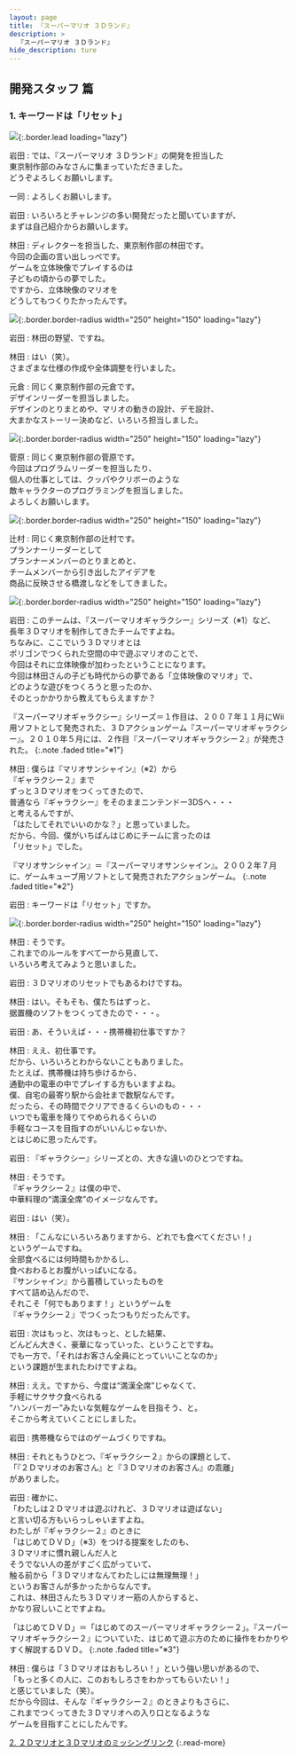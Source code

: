 ```yaml
---
layout: page
title: 『スーパーマリオ ３Ｄランド』
description: >
  『スーパーマリオ ３Ｄランド』
hide_description: ture
---
```


## 開発スタッフ 篇

### 1. キーワードは「リセット」

![](/interviews/jp/3ds/arej/vol1/img/mainvisual1.jpg){:.border.lead loading="lazy"}

岩田
: では、『スーパーマリオ ３Ｄランド』の開発を担当した<br>東京制作部のみなさんに集まっていただきました。<br>どうぞよろしくお願いします。

一同
: よろしくお願いします。

岩田
: いろいろとチャレンジの多い開発だったと聞いていますが、<br>まずは自己紹介からお願いします。

林田
: ディレクターを担当した、東京制作部の林田です。<br>今回の企画の言い出しっぺです。<br>ゲームを立体映像でプレイするのは<br>子どもの頃からの夢でした。<br>ですから、立体映像のマリオを<br>どうしてもつくりたかったんです。

![](/interviews/jp/3ds/arej/vol1/img/photo1.jpg){:.border.border-radius width="250" height="150"  loading="lazy"}

岩田
: 林田の野望、ですね。

林田
: はい（笑）。<br>さまざまな仕様の作成や全体調整を行いました。

元倉
: 同じく東京制作部の元倉です。<br>デザインリーダーを担当しました。<br>デザインのとりまとめや、マリオの動きの設計、デモ設計、<br>大まかなストーリー決めなど、いろいろ担当しました。

![](/interviews/jp/3ds/arej/vol1/img/photo2.jpg){:.border.border-radius width="250" height="150"  loading="lazy"}

菅原
: 同じく東京制作部の菅原です。<br>今回はプログラムリーダーを担当したり、<br>個人の仕事としては、クッパやクリボーのような<br>敵キャラクターのプログラミングを担当しました。<br>よろしくお願いします。

![](/interviews/jp/3ds/arej/vol1/img/photo3.jpg){:.border.border-radius width="250" height="150"  loading="lazy"}

辻村
: 同じく東京制作部の辻村です。<br>プランナーリーダーとして<br>プランナーメンバーのとりまとめと、<br>チームメンバーから引き出したアイデアを<br>商品に反映させる橋渡しなどをしてきました。

![](/interviews/jp/3ds/arej/vol1/img/photo4.jpg){:.border.border-radius width="250" height="150"  loading="lazy"}

岩田
: このチームは、『スーパーマリオギャラクシー』シリーズ（※1）など、<br>長年３Ｄマリオを制作してきたチームですよね。<br>ちなみに、ここでいう３Ｄマリオとは<br>ポリゴンでつくられた空間の中で遊ぶマリオのことで、<br>今回はそれに立体映像が加わったということになります。<br>今回は林田さんの子ども時代からの夢である「立体映像のマリオ」で、<br>どのような遊びをつくろうと思ったのか、<br>そのとっかかりから教えてもらえますか？


『スーパーマリオギャラクシー』シリーズ＝１作目は、２００７年１１月にWii用ソフトとして発売された、３Ｄアクションゲーム『スーパーマリオギャラクシー』。２０１０年５月には、２作目『スーパーマリオギャラクシー２』が発売された。
{:.note .faded title="※1"}

林田
: 僕らは『マリオサンシャイン』（※2）から<br>『ギャラクシー２』まで<br>ずっと３Ｄマリオをつくってきたので、<br>普通なら『ギャラクシー』をそのままニンテンドー3DSへ・・・<br>と考えるんですが、<br>「はたしてそれでいいのかな？」と思っていました。<br>だから、今回、僕がいちばんはじめにチームに言ったのは<br>「リセット」でした。


『マリオサンシャイン』＝『スーパーマリオサンシャイン』。２００２年７月に、ゲームキューブ用ソフトとして発売されたアクションゲーム。
{:.note .faded title="※2"}

岩田
: キーワードは「リセット」ですか。

![](/interviews/jp/3ds/arej/vol1/img/photo5.jpg){:.border.border-radius width="250" height="150"  loading="lazy"}

林田
: そうです。<br>これまでのルールをすべて一から見直して、<br>いろいろ考えてみようと思いました。

岩田
: ３Ｄマリオのリセットでもあるわけですね。

林田
: はい。そもそも、僕たちはずっと、<br>据置機のソフトをつくってきたので・・・。

岩田
: あ、そういえば・・・携帯機初仕事ですか？

林田
: ええ、初仕事です。<br>だから、いろいろとわからないこともありました。<br>たとえば、携帯機は持ち歩けるから、<br>通勤中の電車の中でプレイする方もいますよね。<br>僕、自宅の最寄り駅から会社まで数駅なんです。<br>だったら、その時間でクリアできるくらいのもの・・・<br>いつでも電車を降りてやめられるくらいの<br>手軽なコースを目指すのがいいんじゃないか、<br>とはじめに思ったんです。

岩田
: 『ギャラクシー』シリーズとの、大きな違いのひとつですね。

林田
: そうです。<br>『ギャラクシー２』は僕の中で、<br>中華料理の“満漢全席”のイメージなんです。

岩田
: はい（笑）。

林田
: 「こんなにいろいろありますから、どれでも食べてください！」<br>というゲームですね。<br>全部食べるには何時間もかかるし、<br>食べおわるとお腹がいっぱいになる。<br>『サンシャイン』から蓄積していったものを<br>すべて詰め込んだので、<br>それこそ「何でもあります！」というゲームを<br>『ギャラクシー２』でつくったつもりだったんです。

岩田
: 次はもっと、次はもっと、とした結果、<br>どんどん大きく、豪華になっていった、ということですね。<br>でも一方で、「それはお客さん全員にとっていいことなのか」<br>という課題が生まれたわけですよね。

林田
: ええ。ですから、今度は“満漢全席”じゃなくて、<br>手軽にサクサク食べられる<br>“ハンバーガー”みたいな気軽なゲームを目指そう、と。<br>そこから考えていくことにしました。

岩田
: 携帯機ならではのゲームづくりですね。

林田
: それともうひとつ、『ギャラクシー２』からの課題として、<br>「『２Ｄマリオのお客さん』と『３Ｄマリオのお客さん』の乖離」<br>がありました。

岩田
: 確かに、<br>「わたしは２Ｄマリオは遊ぶけれど、３Ｄマリオは遊ばない」<br>と言い切る方もいらっしゃいますよね。<br>わたしが『ギャラクシー２』のときに<br>「はじめてＤＶＤ」（※3）をつける提案をしたのも、<br>３Ｄマリオに慣れ親しんだ人と<br>そうでない人の差がすごく広がっていて、<br>触る前から「３Ｄマリオなんてわたしには無理無理！」<br>というお客さんが多かったからなんです。<br>これは、林田さんたち３Ｄマリオ一筋の人からすると、<br>かなり寂しいことですよね。


「はじめてＤＶＤ」＝「はじめてのスーパーマリオギャラクシー２」。『スーパーマリオギャラクシー２』についていた、はじめて遊ぶ方のために操作をわかりやすく解説するＤＶＤ。
{:.note .faded title="※3"}

林田
: 僕らは「３Ｄマリオはおもしろい！」という強い思いがあるので、<br>「もっと多くの人に、このおもしろさをわかってもらいたい！」<br>と感じていました（笑）。<br>だから今回は、そんな『ギャラクシー２』のときよりもさらに、<br>これまでつくってきた３Ｄマリオへの入り口となるような<br>ゲームを目指すことにしたんです。




[2. ２Ｄマリオと３Ｄマリオのミッシングリンク](2.md)
{:.read-more}
